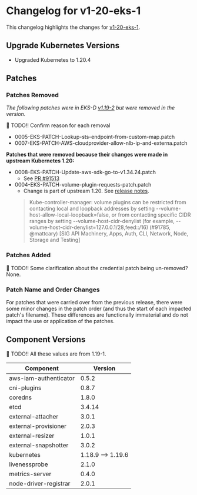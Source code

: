# Changelog for v1-20-eks-1

This changelog highlights the changes for [v1-20-eks-1](https://github.com/aws/eks-distro/tree/v1-20-eks-1).

## Upgrade Kubernetes Versions

* Upgraded Kubernetes to 1.20.4

## Patches

### Patches Removed
_The following patches were in EKS-D [v1.19-2](https://github.com/aws/eks-distro/tree/v1-19-eks-1/projects/kubernetes/kubernetes/1-19/patches)
but were removed in the version._

🚨 TODO!! Confirm reason for each removal
* 0005-EKS-PATCH-Lookup-sts-endpoint-from-custom-map.patch
* 0007-EKS-PATCH-AWS-cloudprovider-allow-nlb-ip-and-externa.patch

**Patches that were removed because their changes were made in upstream Kubernetes 1.20:**
* 0008-EKS-PATCH-Update-aws-sdk-go-to-v1.34.24.patch
  * See [PR #91513](https://github.com/kubernetes/kubernetes/pull/91513)
* 0004-EKS-PATCH-volume-plugin-requests-patch.patch
  * Change is part of upstream 1.20. See [release notes](https://kubernetes.io/docs/setup/release/notes/#api-change).
  > Kube-controller-manager: volume plugins can be restricted from contacting local and loopback addresses by setting --volume-host-allow-local-loopback=false, or from contacting specific CIDR ranges by setting --volume-host-cidr-denylist (for example, --volume-host-cidr-denylist=127.0.0.1/28,feed::/16) (#91785, @mattcary) [SIG API Machinery, Apps, Auth, CLI, Network, Node, Storage and Testing]

### Patches Added
🚨 TODO!! Some clarification about the credential patch being un-removed?
None.

### Patch Name and Order Changes
For patches that were carried over from the previous release, there were some minor changes in the patch order (and thus
the start of each impacted patch's filename). These differences are functionally immaterial and do not impact the use or
application of the patches.

## Component Versions

🚨 TODO!! All these values are from 1.19-1.

| Component             | Version           |
|-----------------------|-------------------|
| aws-iam-authenticator | 0.5.2             |
| cni-plugins           | 0.8.7             |
| coredns               | 1.8.0             |
| etcd                  | 3.4.14            |
| external-attacher     | 3.0.1             |
| external-provisioner  | 2.0.3             |
| external-resizer      | 1.0.1             |
| external-snapshotter  | 3.0.2             |
| kubernetes            | 1.18.9 --> 1.19.6 |
| livenessprobe         | 2.1.0             |
| metrics-server        | 0.4.0             |
| node-driver-registrar | 2.0.1             |
